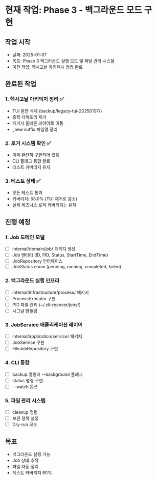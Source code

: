 # 현재 작업: Phase 3 - 백그라운드 모드 구현

## 작업 시작
- 날짜: 2025-01-07
- 목표: Phase 3 백그라운드 실행 모드 및 파일 관리 시스템
- 이전 작업: 헥사고날 아키텍처 정리 완료

## 완료된 작업
### 1. 헥사고날 아키텍처 정리 ✅
- TUI 완전 삭제 (backup/legacy-tui-20250107/)
- 중복 디렉토리 제거
- 패키지 올바른 레이어로 이동
- _new suffix 파일명 정리

### 2. 로거 시스템 확인 ✅
- 이미 완전히 구현되어 있음
- CLI 플래그 통합 완료
- 테스트 커버리지 유지

### 3. 테스트 상태 ✅
- 모든 테스트 통과
- 커버리지: 53.0% (TUI 제거로 감소)
- 실제 비즈니스 로직 커버리지는 유지

## 진행 예정
### 1. Job 도메인 모델
- [ ] internal/domain/job/ 패키지 생성
- [ ] Job 엔티티 (ID, PID, Status, StartTime, EndTime)
- [ ] JobRepository 인터페이스
- [ ] JobStatus enum (pending, running, completed, failed)

### 2. 백그라운드 실행 인프라
- [ ] internal/infrastructure/process/ 패키지
- [ ] ProcessExecutor 구현
- [ ] PID 파일 관리 (~/.cli-recover/jobs/)
- [ ] 시그널 핸들링

### 3. JobService 애플리케이션 레이어
- [ ] internal/application/service/ 패키지
- [ ] JobService 구현
- [ ] FileJobRepository 구현

### 4. CLI 통합
- [ ] backup 명령에 --background 플래그
- [ ] status 명령 구현
- [ ] --watch 옵션

### 5. 파일 관리 시스템
- [ ] cleanup 명령
- [ ] 보관 정책 설정
- [ ] Dry-run 모드

## 목표
- 백그라운드 실행 가능
- Job 상태 추적
- 파일 자동 정리
- 테스트 커버리지 80%